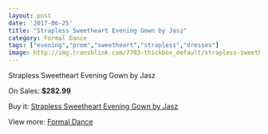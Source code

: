 ```yaml
---
layout: post
date: '2017-06-25'
title: "Strapless Sweetheart Evening Gown by Jasz"
category: Formal Dance
tags: ["evening","prom","sweetheart","strapless","dresses"]
image: http://img.transblink.com/7703-thickbox_default/strapless-sweetheart-evening-gown-by-jasz.jpg
---
```

Strapless Sweetheart Evening Gown by Jasz

On Sales: **$282.99**
<a href="https://www.transblink.com/en/formal-dance/2490-strapless-sweetheart-evening-gown-by-jasz.html"><amp-img layout="responsive" width="600" height="600" src="//img.transblink.com/7703-thickbox_default/strapless-sweetheart-evening-gown-by-jasz.jpg" alt="Strapless Sweetheart Evening Gown by Jasz 0" /></a>
<a href="https://www.transblink.com/en/formal-dance/2490-strapless-sweetheart-evening-gown-by-jasz.html"><amp-img layout="responsive" width="600" height="600" src="//img.transblink.com/7705-thickbox_default/strapless-sweetheart-evening-gown-by-jasz.jpg" alt="Strapless Sweetheart Evening Gown by Jasz 1" /></a>
<a href="https://www.transblink.com/en/formal-dance/2490-strapless-sweetheart-evening-gown-by-jasz.html"><amp-img layout="responsive" width="600" height="600" src="//img.transblink.com/7704-thickbox_default/strapless-sweetheart-evening-gown-by-jasz.jpg" alt="Strapless Sweetheart Evening Gown by Jasz 2" /></a>

Buy it: [Strapless Sweetheart Evening Gown by Jasz](https://www.transblink.com/en/formal-dance/2490-strapless-sweetheart-evening-gown-by-jasz.html "Strapless Sweetheart Evening Gown by Jasz")

View more: [Formal Dance](https://www.transblink.com/en/6-formal-dance "Formal Dance")
